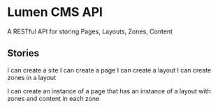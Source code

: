 # Lumen CMS API
A RESTful API for storing Pages, Layouts, Zones, Content

## Stories

I can create a site
I can create a page
I can create a layout
I can create zones in a layout

I can create an instance of a page that has an instance of a layout with zones and content in each zone

## 